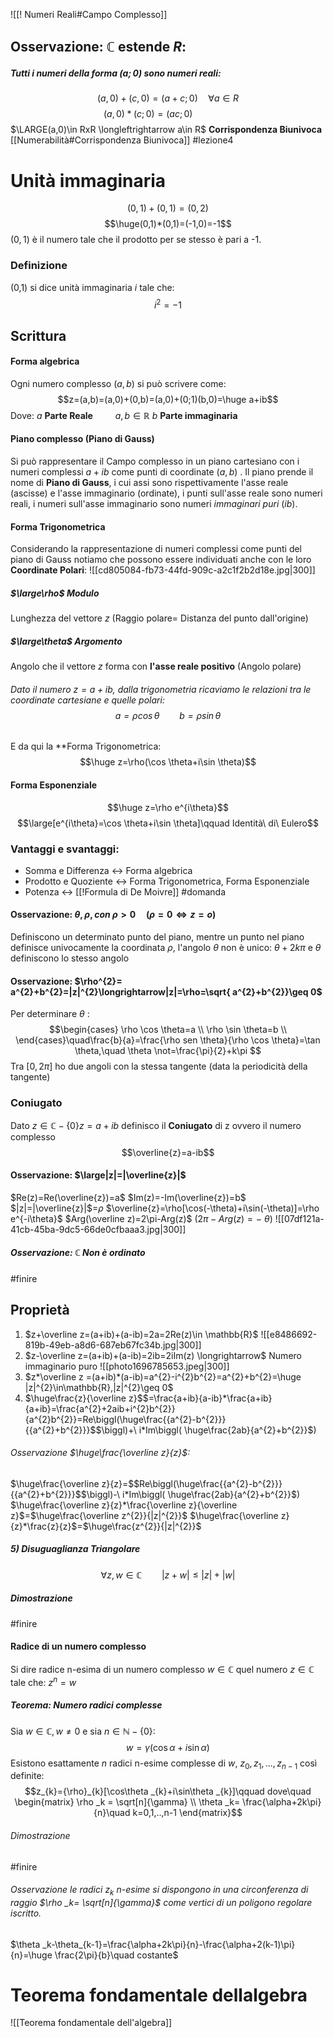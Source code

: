 ![[! Numeri Reali#Campo Complesso]]
## Osservazione: $\mathbb{C}$ estende $R$:
##### Tutti i numeri della forma $(a;0)$ sono numeri reali:
$$(a,0)+(c,0)=(a+c;0)\quad \forall a \in R$$
$$(a,0)*(c;0)=(ac;0)\qquad \qquad$$
$\LARGE(a,0)\in RxR \longleftrightarrow a\in R$ **Corrispondenza Biunivoca**
[[Numerabilità#Corrispondenza Biunivoca]] 
#lezione4
# Unità immaginaria
$$(0,1)+(0,1)=(0,2)$$
$$\huge(0,1)*(0,1)=(-1,0)=-1$$$(0,1)$ è il numero tale che il prodotto per se stesso è pari a -1.
### Definizione
(0,1) si dice unità immaginaria $i$ tale che:
$$i^2=-1$$
## Scrittura
#### Forma algebrica
Ogni numero complesso $(a,b)$ si può scrivere come:
$$z=(a,b)=(a,0)+(0,b)=(a,0)+(0;1)(b,0)=\huge a+ib$$
Dove:
$a$ **Parte Reale** $\qquad a,b \in \mathbb{R}$
$b$ **Parte immaginaria**
#### Piano complesso (Piano di Gauss)
Si può rappresentare il Campo complesso in un piano cartesiano con i numeri complessi $a+ib$ come punti di coordinate $(a,b)$ . Il piano prende il nome di **Piano di Gauss**, i cui assi sono rispettivamente l'asse reale (ascisse) e l'asse immaginario (ordinate), i punti sull'asse reale sono numeri reali, i numeri sull'asse immaginario sono numeri *immaginari puri* ($ib$).

#### Forma Trigonometrica
Considerando la rappresentazione di numeri complessi come punti del piano di Gauss notiamo che possono essere individuati anche con le loro **Coordinate Polari**: 
![[cd805084-fb73-44fd-909c-a2c1f2b2d18e.jpg|300]]
##### $\large\rho$ Modulo
Lunghezza del vettore $z$
(Raggio polare= Distanza del punto dall'origine)
##### $\large\theta$ Argomento
Angolo che il vettore $z$ forma con **l'asse reale positivo**
(Angolo polare)

###### Dato il numero $z=a+ib$, dalla trigonometria ricaviamo le relazioni tra le coordinate cartesiane e quelle polari: $$a=\rho \cos \theta \qquad b=\rho \sin \theta$$
E da qui la **Forma Trigonometrica:
$$\huge z=\rho(\cos \theta+i\sin \theta)$$
#### Forma Esponenziale
$$\huge z=\rho e^{i\theta}$$
$$\large[e^{i\theta}=\cos \theta+i\sin \theta]\qquad Identità\ di\ Eulero$$
### Vantaggi e svantaggi:
- Somma e Differenza $\longleftrightarrow$ Forma algebrica
- Prodotto e Quoziente $\longleftrightarrow$ Forma Trigonometrica, Forma Esponenziale
- Potenza $\longleftrightarrow$ [[!Formula di De Moivre]]
#domanda

#### Osservazione: $\theta,\rho, con\  \rho>0 \quad(\rho=0 \iff z=o)$ 
Definiscono un determinato punto del piano, mentre un punto nel piano definisce univocamente la coordinata $\rho$, l'angolo $\theta$ non è unico: $\theta+2k\pi$ e $\theta$ definiscono lo stesso angolo
#### Osservazione: $\rho^{2}= a^{2}+b^{2}=|z|^{2}\longrightarrow|z|=\rho=\sqrt{ a^{2}+b^{2}}\geq 0$

Per determinare $\theta$ :$$\begin{cases}
\rho \cos \theta=a \\
\rho \sin \theta=b \\
\end{cases}\quad\frac{b}{a}=\frac{\rho sen \theta}{\rho \cos \theta}=\tan \theta,\quad \theta \not=\frac{\pi}{2}+k\pi $$
Tra $[0,2\pi]$ ho due angoli con la stessa tangente (data la periodicità della tangente)
### Coniugato
Dato $z \in \mathbb{C}-\{0\} z=a+ib$ definisco il **Coniugato** di z ovvero il numero complesso $$\overline{z}=a-ib$$
#### Osservazione: $\large|z|=|\overline{z}|$
$Re(z)=Re(\overline{z})=a$
$Im(z)=-Im(\overline{z})=b$
$|z|=|\overline{z}|$=$\rho$ 
$\overline{z}=\rho[\cos(-\theta)+i\sin(-\theta)]=\rho e^{-i\theta}$ 
$Arg(\overline z)=2\pi-Arg(z)$
$(2\pi-Arg(z)=-\ \theta)$
![[07df121a-41cb-45ba-9dc5-66de0cfbaaa3.jpg|300]]
##### Osservazione: $\mathbb{C}$ Non è ordinato
#finire 

## Proprietà
1) $z+\overline z=(a+ib)+(a-ib)=2a=2Re(z)\in \mathbb{R}$
![[e8486692-819b-49eb-a8d6-687eb67fc34b.jpg|300]]
2) $z-\overline z=(a+ib)+(a-ib)=2ib=2iIm(z) \longrightarrow$ Numero immaginario puro
![[photo1696785653.jpeg|300]]
3) $z*\overline z =(a+ib)*(a-ib)=a^{2}-i^{2}b^{2}=a^{2}+b^{2}=\huge |z|^{2}\in\mathbb{R},|z|^{2}\geq 0$
4) $\huge\frac{z}{\overline z}$$=\frac{a+ib}{a-ib}*\frac{a+ib}{a+ib}=\frac{a^{2}+2aib+i^{2}b^{2}}{a^{2}b^{2}}=Re\biggl(\huge\frac{{a^{2}-b^{2}}}{{a^{2}+b^{2}}}$$\biggl)+\ i*Im\biggl( \huge\frac{2ab}{a^{2}+b^{2}}$$\biggl)$ 
###### Osservazione $\huge\frac{\overline z}{z}$:
$\huge\frac{\overline z}{z}=$$Re\biggl(\huge\frac{{a^{2}-b^{2}}}{{a^{2}+b^{2}}}$$\biggl)-\ i*Im\biggl( \huge\frac{2ab}{a^{2}+b^{2}}$$\biggl)$ 
$\huge\frac{\overline z}{z}*\frac{\overline z}{\overline z}$=$\huge\frac{\overline z^{2}}{|z|^{2}}$
$\huge\frac{\overline z}{z}*\frac{z}{z}$=$\huge\frac{z^{2}}{|z|^{2}}$
##### 5) Disuguaglianza Triangolare
$$\forall z,w \in \mathbb{C}\qquad |z+w|\leq|z|+|w|$$
##### Dimostrazione
#finire 
#### Radice di un numero complesso
Si dire radice n-esima di un numero complesso $w \in \mathbb{C}$ quel numero $z \in \mathbb{C}$ tale che: $z^{n}=w$
##### Teorema: Numero radici complesse
Sia $w \in \mathbb{C},w \not= 0$ e sia $n \in \mathbb{N}-\{0\}$: $$w=\gamma(\cos \alpha + i \sin \alpha )$$ Esistono esattamente $n$ radici n-esime complesse di $w$, $z_{0},z_{1},...,z_{n-1}$ così definite: $$z_{k}={\rho}_{k}[\cos\theta _{k}+i\sin\theta _{k}]\qquad dove\quad \begin{matrix}
\rho _k = \sqrt[n]{\gamma} \\
\theta _k= \frac{\alpha+2k\pi}{n}\quad k=0,1,..,n-1
\end{matrix}$$
###### Dimostrazione
#finire 
###### Osservazione le radici $z_{k}$ n-esime si dispongono in una circonferenza di raggio $\rho _k= \sqrt[n]{\gamma}$ come vertici di un poligono regolare iscritto.
$\theta _k-\theta_{k-1}=\frac{\alpha+2k\pi}{n}-\frac{\alpha+2(k-1)\pi}{n}=\huge \frac{2\pi}{b}\quad costante$
# Teorema fondamentale dellalgebra
![[Teorema fondamentale dell'algebra]]